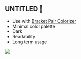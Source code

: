 ## UNTITLED 🤷

- Use with [Bracket Pair Colorizer](https://marketplace.visualstudio.com/items?itemName=CoenraadS.bracket-pair-colorizer-2)
- Minimal color palette
- Dark
- Readability
- Long term usage

![](https://raw.githubusercontent.com/juanmnl/vs-untitled/master/screenshots/main.png)
